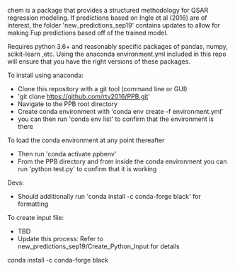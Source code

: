 chem is a package that provides a structured methodology for QSAR regression modeling.
If predictions based on Ingle et al (2016) are of interest, the folder 'new_predictions_sep19' contains updates to allow for making Fup predictions based off of the trained model. 

Requires python 3.6+ and reasonably specific packages of pandas, numpy, scikit-learn ,etc. Using the anaconda environment.yml included in this repo will ensure that you have the right versions of these packages.

To install using anaconda:
* Clone this repository with a git tool (command line or GUI)
* 'git clone https://github.com/rtv2016/PPB.git'
* Navigate to the PPB root directory
* Create conda environment with 'conda env create -f environment.yml'
* you can then run 'conda env list' to confirm that the environment is there

To load the conda environment at any point thereafter
* Then run 'conda activate ppbenv'
* From the PPB directory and from inside the conda environment you can run 'python test.py' to confirm that it is working

Devs:
* Should additionally run 'conda install -c conda-forge black' for formatting

To create input file:
* TBD
* Update this process: Refer to new_predictions_sep19/Create_Python_Input for details    

	
conda install -c conda-forge black
